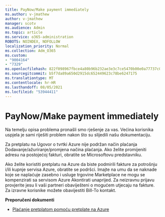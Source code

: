 ```yaml
---
title: PayNow/Make payment immediately
ms.author: v-jmathew
author: v-jmathew
manager: scotv
ms.audience: Admin
ms.topic: article
ms.service: o365-administration
ROBOTS: NOINDEX, NOFOLLOW
localization_priority: Normal
ms.collection: Adm_O365
ms.custom:
- "9004164"
- "7329"
ms.openlocfilehash: 822f098967fbce4a80b96b232ae3e3c7ce5470b00e0a77737c090798ca6945fc
ms.sourcegitcommit: b5f7da89a650d2915dc652449623c78be6247175
ms.translationtype: MT
ms.contentlocale: hr-HR
ms.lasthandoff: 08/05/2021
ms.locfileid: "53944411"
---
```

# <a name="paynowmake-payment-immediately"></a>PayNow/Make payment immediately

Na temelju opisa problema pronašli smo rješenje za vas. Većina korisnika uspjela je sami riješiti problem nakon što su slijedili našu dokumentaciju.

Za pretplatu na Ugovor o tvrtki Azure nije podržan način plaćanja Dodavanje/ažuriranje/promjena načina plaćanja. Ako želite promijeniti adresu na postojećoj fakturi, obratite se Microsoftovu predstavniku.

Ako želite koristiti pretplatu na Azure da biste podmirili fakture za potrošnju i/ili kupnje servisa Azure, obratite se podršci. Imajte na umu da se naknade koje se naplaćuje zasebno i usluge trgovine Marketplace ne mogu se kompenzirati sa servisom Azure Akontirati unaprijed. Za neizravnu prijavu provjerite jesu li vaši partneri obaviješteni o mogućem utjecaju na fakture. Za izravne korisnike možete obavijestiti Bill-To kontakt.

**Preporučeni dokumenti**

- [Plaćanje pretplatom pomoću pretplate na Azure](https://docs.microsoft.com/azure/cost-management-billing/manage/ea-portal-enrollment-invoices#pay-your-overage-with-your-azure-prepayment)
